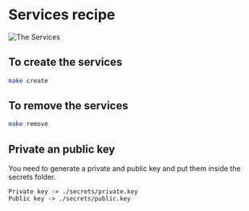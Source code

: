 # Services recipe

![The Services](https://i.imgflip.com/13x8kc.jpg)

## To create the services
```bash
make create
```

## To remove the services
```bash
make remove
```

## Private an public key

You need to generate a private and public key and put them inside the secrets folder.

```
Private key -> ./secrets/private.key
Public key -> ./secrets/public.key
```
